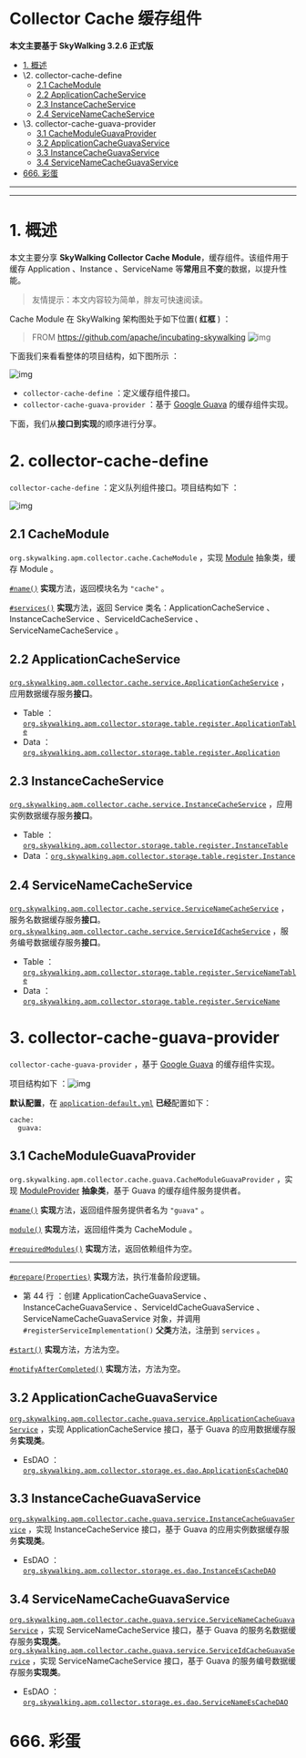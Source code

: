 # Collector Cache 缓存组件

**本文主要基于 SkyWalking 3.2.6 正式版**

- [1. 概述](http://www.iocoder.cn/SkyWalking/collector-cache-module/)
- \2. collector-cache-define
  - [2.1 CacheModule](http://www.iocoder.cn/SkyWalking/collector-cache-module/)
  - [2.2 ApplicationCacheService](http://www.iocoder.cn/SkyWalking/collector-cache-module/)
  - [2.3 InstanceCacheService](http://www.iocoder.cn/SkyWalking/collector-cache-module/)
  - [2.4 ServiceNameCacheService](http://www.iocoder.cn/SkyWalking/collector-cache-module/)
- \3. collector-cache-guava-provider
  - [3.1 CacheModuleGuavaProvider](http://www.iocoder.cn/SkyWalking/collector-cache-module/)
  - [3.2 ApplicationCacheGuavaService](http://www.iocoder.cn/SkyWalking/collector-cache-module/)
  - [3.3 InstanceCacheGuavaService](http://www.iocoder.cn/SkyWalking/collector-cache-module/)
  - [3.4 ServiceNameCacheGuavaService](http://www.iocoder.cn/SkyWalking/collector-cache-module/)
- [666. 彩蛋](http://www.iocoder.cn/SkyWalking/collector-cache-module/)

------

------

# 1. 概述

本文主要分享 **SkyWalking Collector Cache Module**，缓存组件。该组件用于缓存 Application 、Instance 、ServiceName 等**常用**且**不变**的数据，以提升性能。

> 友情提示：本文内容较为简单，胖友可快速阅读。

Cache Module 在 SkyWalking 架构图处于如下位置( **红框** ) ：

> FROM https://github.com/apache/incubating-skywalking
> ![img](https://static.iocoder.cn/images/SkyWalking/2020_09_05/01.jpeg)

下面我们来看看整体的项目结构，如下图所示 ：

![img](https://static.iocoder.cn/images/SkyWalking/2020_09_05/02.png)

- `collector-cache-define` ：定义缓存组件接口。
- `collector-cache-guava-provider` ：基于 [Google Guava](https://github.com/google/guava) 的缓存组件实现。

下面，我们从**接口到实现**的顺序进行分享。

# 2. collector-cache-define

`collector-cache-define` ：定义队列组件接口。项目结构如下 ：

![img](https://static.iocoder.cn/images/SkyWalking/2020_09_05/03.png)

## 2.1 CacheModule

`org.skywalking.apm.collector.cache.CacheModule` ，实现 [Module](https://github.com/YunaiV/skywalking/blob/40823179d7228207b06b603b9a1c09dfc4f78593/apm-collector/apm-collector-core/src/main/java/org/skywalking/apm/collector/core/module/Module.java) 抽象类，缓存 Module 。

[`#name()`](https://github.com/YunaiV/skywalking/blob/ed68f92bf1f5ac397c0bb0a5cc23fa4f3e3c32d1/apm-collector/apm-collector-cache/collector-cache-define/src/main/java/org/skywalking/apm/collector/cache/CacheModule.java#L36) **实现**方法，返回模块名为 `"cache"` 。

[`#services()`](https://github.com/YunaiV/skywalking/blob/ed68f92bf1f5ac397c0bb0a5cc23fa4f3e3c32d1/apm-collector/apm-collector-cache/collector-cache-define/src/main/java/org/skywalking/apm/collector/cache/CacheModule.java#L40) **实现**方法，返回 Service 类名：ApplicationCacheService 、InstanceCacheService 、ServiceIdCacheService 、ServiceNameCacheService 。

## 2.2 ApplicationCacheService

[`org.skywalking.apm.collector.cache.service.ApplicationCacheService`](https://github.com/YunaiV/skywalking/blob/ed68f92bf1f5ac397c0bb0a5cc23fa4f3e3c32d1/apm-collector/apm-collector-cache/collector-cache-define/src/main/java/org/skywalking/apm/collector/cache/service/ApplicationCacheService.java) ，应用数据缓存服务**接口**。

- Table ：[`org.skywalking.apm.collector.storage.table.register.ApplicationTable`](https://github.com/YunaiV/skywalking/blob/ed68f92bf1f5ac397c0bb0a5cc23fa4f3e3c32d1/apm-collector/apm-collector-storage/collector-storage-define/src/main/java/org/skywalking/apm/collector/storage/table/register/ApplicationTable.java)
- Data ：[`org.skywalking.apm.collector.storage.table.register.Application`](https://github.com/YunaiV/skywalking/blob/ed68f92bf1f5ac397c0bb0a5cc23fa4f3e3c32d1/apm-collector/apm-collector-storage/collector-storage-define/src/main/java/org/skywalking/apm/collector/storage/table/register/Application.java)

## 2.3 InstanceCacheService

[`org.skywalking.apm.collector.cache.service.InstanceCacheService`](https://github.com/YunaiV/skywalking/blob/a1667a9ecf4eecf77cc2390f0af709c3b1bb7e4b/apm-collector/apm-collector-cache/collector-cache-define/src/main/java/org/skywalking/apm/collector/cache/service/InstanceCacheService.java) ，应用实例数据缓存服务**接口**。

- Table ：[`org.skywalking.apm.collector.storage.table.register.InstanceTable`](https://github.com/YunaiV/skywalking/blob/a1667a9ecf4eecf77cc2390f0af709c3b1bb7e4b/apm-collector/apm-collector-storage/collector-storage-define/src/main/java/org/skywalking/apm/collector/storage/table/register/InstanceTable.java)
- Data ：[`org.skywalking.apm.collector.storage.table.register.Instance`](https://github.com/YunaiV/skywalking/blob/a1667a9ecf4eecf77cc2390f0af709c3b1bb7e4b/apm-collector/apm-collector-storage/collector-storage-define/src/main/java/org/skywalking/apm/collector/storage/table/register/Instance.java)

## 2.4 ServiceNameCacheService

[`org.skywalking.apm.collector.cache.service.ServiceNameCacheService`](https://github.com/YunaiV/skywalking/blob/a859f4751203d73f10f30bb7c9cf2adfdecf955c/apm-collector/apm-collector-cache/collector-cache-define/src/main/java/org/skywalking/apm/collector/cache/service/ServiceNameCacheService.java) ，服务名数据缓存服务**接口**。
[`org.skywalking.apm.collector.cache.service.ServiceIdCacheService`](https://github.com/YunaiV/skywalking/blob/a859f4751203d73f10f30bb7c9cf2adfdecf955c/apm-collector/apm-collector-cache/collector-cache-define/src/main/java/org/skywalking/apm/collector/cache/service/ServiceIdCacheService.java) ，服务编号数据缓存服务**接口**。

- Table ：[`org.skywalking.apm.collector.storage.table.register.ServiceNameTable`](https://github.com/YunaiV/skywalking/blob/a859f4751203d73f10f30bb7c9cf2adfdecf955c/apm-collector/apm-collector-storage/collector-storage-define/src/main/java/org/skywalking/apm/collector/storage/table/register/ServiceNameTable.java)
- Data ：[`org.skywalking.apm.collector.storage.table.register.ServiceName`](https://github.com/YunaiV/skywalking/blob/a859f4751203d73f10f30bb7c9cf2adfdecf955c/apm-collector/apm-collector-storage/collector-storage-define/src/main/java/org/skywalking/apm/collector/storage/table/register/ServiceName.java)

# 3. collector-cache-guava-provider

`collector-cache-guava-provider` ，基于 [Google Guava](https://github.com/google/guava) 的缓存组件实现。

项目结构如下 ：![img](https://static.iocoder.cn/images/SkyWalking/2020_09_05/04.png)

**默认配置**，在 [`application-default.yml`](https://github.com/YunaiV/skywalking/blob/8b7205313e60e84d50579261992042c8b581492f/apm-collector/apm-collector-core/src/main/resources/application-default.yml#L5) **已经**配置如下：

```
cache:
  guava:
```

## 3.1 CacheModuleGuavaProvider

`org.skywalking.apm.collector.cache.guava.CacheModuleGuavaProvider` ，实现 [ModuleProvider](https://github.com/YunaiV/skywalking/blob/40823179d7228207b06b603b9a1c09dfc4f78593/apm-collector/apm-collector-core/src/main/java/org/skywalking/apm/collector/core/module/ModuleProvider.java) **抽象类**，基于 Guava 的缓存组件服务提供者。

[`#name()`](https://github.com/YunaiV/skywalking/blob/ed68f92bf1f5ac397c0bb0a5cc23fa4f3e3c32d1/apm-collector/apm-collector-cache/collector-cache-guava-provider/src/main/java/org/skywalking/apm/collector/cache/guava/CacheModuleGuavaProvider.java#L44) **实现**方法，返回组件服务提供者名为 `"guava"` 。

[`module()`](https://github.com/YunaiV/skywalking/blob/ed68f92bf1f5ac397c0bb0a5cc23fa4f3e3c32d1/apm-collector/apm-collector-cache/collector-cache-guava-provider/src/main/java/org/skywalking/apm/collector/cache/guava/CacheModuleGuavaProvider.java#L48) **实现**方法，返回组件类为 CacheModule 。

[`#requiredModules()`](https://github.com/YunaiV/skywalking/blob/ed68f92bf1f5ac397c0bb0a5cc23fa4f3e3c32d1/apm-collector/apm-collector-cache/collector-cache-guava-provider/src/main/java/org/skywalking/apm/collector/cache/guava/CacheModuleGuavaProvider.java#L66) **实现**方法，返回依赖组件为空。

------

[`#prepare(Properties)`](https://github.com/YunaiV/skywalking/blob/ed68f92bf1f5ac397c0bb0a5cc23fa4f3e3c32d1/apm-collector/apm-collector-cache/collector-cache-guava-provider/src/main/java/org/skywalking/apm/collector/cache/guava/CacheModuleGuavaProvider.java#L52) **实现**方法，执行准备阶段逻辑。

- 第 44 行 ：创建 ApplicationCacheGuavaService 、InstanceCacheGuavaService 、ServiceIdCacheGuavaService 、ServiceNameCacheGuavaService 对象，并调用 `#registerServiceImplementation()` **父类**方法，注册到 `services` 。

[`#start()`](https://github.com/YunaiV/skywalking/blob/ed68f92bf1f5ac397c0bb0a5cc23fa4f3e3c32d1/apm-collector/apm-collector-cache/collector-cache-guava-provider/src/main/java/org/skywalking/apm/collector/cache/guava/CacheModuleGuavaProvider.java#L59) **实现**方法，方法为空。

[`#notifyAfterCompleted()`](https://github.com/YunaiV/skywalking/blob/ed68f92bf1f5ac397c0bb0a5cc23fa4f3e3c32d1/apm-collector/apm-collector-cache/collector-cache-guava-provider/src/main/java/org/skywalking/apm/collector/cache/guava/CacheModuleGuavaProvider.java#L62) **实现**方法，方法为空。

## 3.2 ApplicationCacheGuavaService

[`org.skywalking.apm.collector.cache.guava.service.ApplicationCacheGuavaService`](https://github.com/YunaiV/skywalking/blob/ed68f92bf1f5ac397c0bb0a5cc23fa4f3e3c32d1/apm-collector/apm-collector-cache/collector-cache-guava-provider/src/main/java/org/skywalking/apm/collector/cache/guava/service/ApplicationCacheGuavaService.java) ，实现 ApplicationCacheService 接口，基于 Guava 的应用数据缓存服务**实现类**。

- EsDAO ：[`org.skywalking.apm.collector.storage.es.dao.ApplicationEsCacheDAO`](https://github.com/YunaiV/skywalking/blob/ed68f92bf1f5ac397c0bb0a5cc23fa4f3e3c32d1/apm-collector/apm-collector-storage/collector-storage-es-provider/src/main/java/org/skywalking/apm/collector/storage/es/dao/ApplicationEsCacheDAO.java)

## 3.3 InstanceCacheGuavaService

[`org.skywalking.apm.collector.cache.guava.service.InstanceCacheGuavaService`](https://github.com/YunaiV/skywalking/blob/a1667a9ecf4eecf77cc2390f0af709c3b1bb7e4b/apm-collector/apm-collector-cache/collector-cache-guava-provider/src/main/java/org/skywalking/apm/collector/cache/guava/service/InstanceCacheGuavaService.java) ，实现 InstanceCacheService 接口，基于 Guava 的应用实例数据缓存服务**实现类**。

- EsDAO ：[`org.skywalking.apm.collector.storage.es.dao.InstanceEsCacheDAO`](https://github.com/YunaiV/skywalking/blob/a1667a9ecf4eecf77cc2390f0af709c3b1bb7e4b/apm-collector/apm-collector-storage/collector-storage-es-provider/src/main/java/org/skywalking/apm/collector/storage/es/dao/InstanceEsCacheDAO.java)

## 3.4 ServiceNameCacheGuavaService

[`org.skywalking.apm.collector.cache.guava.service.ServiceNameCacheGuavaService`](https://github.com/YunaiV/skywalking/blob/a859f4751203d73f10f30bb7c9cf2adfdecf955c/apm-collector/apm-collector-cache/collector-cache-guava-provider/src/main/java/org/skywalking/apm/collector/cache/guava/service/ServiceIdCacheGuavaService.java) ，实现 ServiceNameCacheService 接口，基于 Guava 的服务名数据缓存服务**实现类**。
[`org.skywalking.apm.collector.cache.guava.service.ServiceIdCacheGuavaService`](https://github.com/YunaiV/skywalking/blob/a859f4751203d73f10f30bb7c9cf2adfdecf955c/apm-collector/apm-collector-cache/collector-cache-guava-provider/src/main/java/org/skywalking/apm/collector/cache/guava/service/ServiceNameCacheGuavaService.java) ，实现 ServiceNameCacheService 接口，基于 Guava 的服务编号数据缓存服务**实现类**。

- EsDAO ：[`org.skywalking.apm.collector.storage.es.dao.ServiceNameEsCacheDAO`](https://github.com/YunaiV/skywalking/blob/a859f4751203d73f10f30bb7c9cf2adfdecf955c/apm-collector/apm-collector-storage/collector-storage-es-provider/src/main/java/org/skywalking/apm/collector/storage/es/dao/ServiceNameEsCacheDAO.java)

# 666. 彩蛋